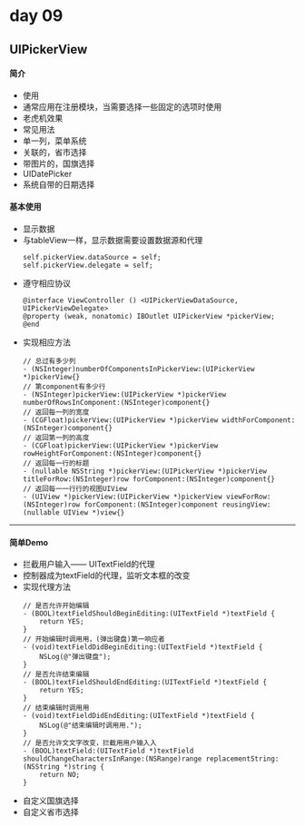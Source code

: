 # day 09
## UIPickerView

#### 简介
- 使用
 - 通常应用在注册模块，当需要选择一些固定的选项时使用
 - 老虎机效果
- 常见用法
 - 单一列，菜单系统
 - 关联的，省市选择
 - 带图片的，国旗选择
- UIDatePicker
 - 系统自带的日期选择

#### 基本使用
- 显示数据
 - 与tableView一样，显示数据需要设置数据源和代理
   ```objc
   self.pickerView.dataSource = self;
   self.pickerView.delegate = self;
   ```
 - 遵守相应协议
   ```objc
   @interface ViewController () <UIPickerViewDataSource, UIPickerViewDelegate>
   @property (weak, nonatomic) IBOutlet UIPickerView *pickerView;
   @end
   ```
 - 实现相应方法
   ```objc
   // 总过有多少列
   - (NSInteger)numberOfComponentsInPickerView:(UIPickerView *)pickerView{}
   // 第component有多少行
   - (NSInteger)pickerView:(UIPickerView *)pickerView numberOfRowsInComponent:(NSInteger)component{}
   // 返回每一列的宽度
   - (CGFloat)pickerView:(UIPickerView *)pickerView widthForComponent: (NSInteger)component{}
   // 返回第一列的高度
   - (CGFloat)pickerView:(UIPickerView *)pickerView rowHeightForComponent:(NSInteger)component{}
   // 返回每⼀⾏的标题
   - (nullable NSString *)pickerView:(UIPickerView *)pickerView titleForRow:(NSInteger)row forComponent:(NSInteger)component{}
   // 返回每⼀一⾏行的视图UIView
   - (UIView *)pickerView:(UIPickerView *)pickerView viewForRow: (NSInteger)row forComponent:(NSInteger)component reusingView: (nullable UIView *)view{}
   ```
---
#### 简单Demo
- 拦截用户输入—— UITextField的代理
 - 控制器成为textField的代理，监听文本框的改变
 - 实现代理方法
   ```objc
   // 是否允许开始编辑
   - (BOOL)textFieldShouldBeginEditing:(UITextField *)textField { 
       return YES;
   }
   // 开始编辑时调⽤用，(弹出键盘)第一响应者
   - (void)textFieldDidBeginEditing:(UITextField *)textField {
       NSLog(@"弹出键盘"); 
   }
   // 是否允许结束编辑
   - (BOOL)textFieldShouldEndEditing:(UITextField *)textField {
       return YES; 
   }
   // 结束编辑时调⽤用
   - (void)textFieldDidEndEditing:(UITextField *)textField {
       NSLog(@"结束编辑时调⽤用."); 
   }
   // 是否允许⽂文字改变，拦截⽤用户输⼊入
   - (BOOL)textField:(UITextField *)textField shouldChangeCharactersInRange:(NSRange)range replacementString:(NSString *)string {
       return NO; 
   }
   ```
- 自定义国旗选择
- 自定义省市选择
 





